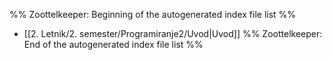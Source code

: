 %% Zoottelkeeper: Beginning of the autogenerated index file list  %%
-  [[2. Letnik/2. semester/Programiranje2/Uvod|Uvod]]
%% Zoottelkeeper: End of the autogenerated index file list  %%
